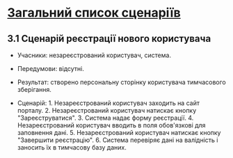 # [Загальний список сценаріїв](https://github.com/MkZb/ODB/blob/master/doc/requests.md#3-%D1%81%D1%86%D0%B5%D0%BD%D0%B0%D1%80%D1%96%D1%97)
## 3.1 Сценарій реєстрації нового користувача

- Учасники: незареєстрований користувач, система.

- Передумови: відсутні.

- Результат: створено персональну сторінку користувача тимчасового зберігання.

- Сценарій:
		1. Незареєстрований користувач заходить на сайт порталу.
		2. Незареєстрований користувач натискає кнопку "Зареєструватися".
		3. Система надає форму реєстрації.
		4. Незареєстрований користувач вводить в поля обов'язкові для заповнення дані.
		5. Незареєстрований користувач натискає кнопку "Завершити реєстрацію".
		6. Система перевіряє дані на валідність і заносить їх в тимчасову базу даних.